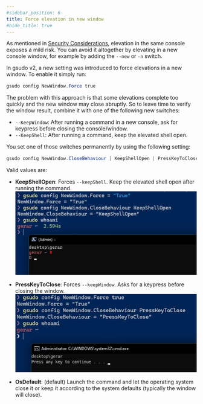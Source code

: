 ```yaml
---
#sidebar_position: 6
title: Force elevation in new window
#hide_title: true
---
```


As mentioned in [Security Considerations](../security.md#what-are-the-risks-of-running-gsudo), elevation in the same console exposes a mild risk. You can avoid it altogether by elevating in a new console window, for example by adding the `--new` or `-n` switch.

In gsudo v2, a new setting was introduced to force elevations in a new window. To enable it simply run:

``` powershell
gsudo config NewWindow.Force true
```

The problem with this approach is that some elevations complete too quickly and the new window may close abruptly. So to leave time to verify the window result, combine it with one of the following new switches:

- `--KeepWindow`: After running a command in a new console, ask for keypress before closing the console/window.
- `--KeepShell`: After running a command, keep the elevated shell open.

You set one of those switches permanently by using the following setting:

``` powershell
gsudo config NewWindow.CloseBehaviour [ KeepShellOpen | PressKeyToClose | OsDefault ]
```

Valid values are:
  - **KeepShellOpen**: Forces `--keepShell`. Keep the elevated shell open after running the command.
  ![KeepShellOpen](../static/img/../../../static/img/NewWindow.CloseBehaviour.KeepShellOpen.png)

  - **PressKeyToClose**: Forces `--keepWindow`. Asks for a keypress before closing the window.  
  ![PressKeyToClose](../static/img/../../../static/img/NewWindow.CloseBehaviour.PressKeyToClose.png)

  - **OsDefault**: (default) Launch the command and let the operating system close it or keep it according to the system defaults (typically the window will close).
